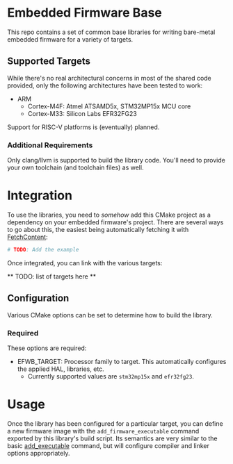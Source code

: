 # Embedded Firmware Base
This repo contains a set of common base libraries for writing bare-metal embedded firmware for a variety of targets.

## Supported Targets
While there's no real architectural concerns in most of the shared code provided, only the following architectures have been tested to work:

- ARM
    - Cortex-M4F: Atmel ATSAMD5x, STM32MP15x MCU core
    - Cortex-M33: Silicon Labs EFR32FG23

Support for RISC-V platforms is (eventually) planned.

### Additional Requirements
Only clang/llvm is supported to build the library code. You'll need to provide your own toolchain (and toolchain files) as well.

# Integration
To use the libraries, you need to _somehow_ add this CMake project as a dependency on your embedded firmware's project. There are several ways to go about this, the easiest being automatically fetching it with [FetchContent](https://cmake.org/cmake/help/latest/module/FetchContent.html):

```cmake
# TODO: Add the example
```

Once integrated, you can link with the various targets:

** TODO: list of targets here **

## Configuration
Various CMake options can be set to determine how to build the library.

### Required
These options are required:

- EFWB_TARGET: Processor family to target. This automatically configures the applied HAL, libraries, etc.
    - Currently supported values are `stm32mp15x` and `efr32fg23`.

# Usage
Once the library has been configured for a particular target, you can define a new firmware image with the `add_firmware_executable` command exported by this library's build script. Its semantics are very similar to the basic [add_executable](https://cmake.org/cmake/help/latest/command/add_executable.html) command, but will configure compiler and linker options appropriately.
